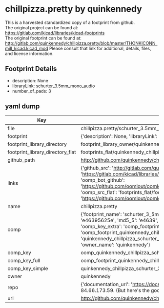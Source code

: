 # chillpizza.pretty by quinkennedy  
This is a harvested standardized copy of a footprint from github.  
The original project can be found at:  
https://gitlab.com/kicad/libraries/kicad-footprints  
The original footprint can be found at:
http://gitlab.com/quinkennedy/chillpizza.pretty/blob/master/THONKICONN_mill_kicad.kicad_mod
Please consult that link for additional, details, files, and license information.  
## Footprint Details
* description: None  
* libraryLink: schurter_3.5mm_mono_audio  
* number_of_pads: 3  
## yaml dump  
| Key | Value |  
| --- | --- |  
| file | chillpizza.pretty/schurter_3.5mm_mono_audio.kicad_mod |  
| footprint | {'description': None, 'libraryLink': 'schurter_3.5mm_mono_audio', 'number_of_pads': 3} |  
| footprint_library_directory | footprint_library_owner/quinkennedy_chillpizza.pretty |  
| footprint_library_directory_flat | footprints_flat/quinkennedy_chillpizza_schurter_3_5mm_mono_audio/working |  
| github_path | http://github.com/quinkennedy/chillpizza.pretty/blob/master/schurter_3.5mm_mono_audio.kicad_mod |  
| links | {'github_src': 'http://gitlab.com/quinkennedy/chillpizza.pretty/blob/master/THONKICONN_mill_kicad.kicad_mod', 'github_src_repo': 'https://gitlab.com/kicad/libraries/kicad-footprints', 'oomp_bot': 'footprints/quinkennedy_chillpizza_schurter_3_5mm_mono_audio/working', 'oomp_bot_github': 'https://github.com/oomlout/oomlout_oomp_footprint_bot/tree/main/footprints/quinkennedy_chillpizza_schurter_3_5mm_mono_audio/working', 'oomp_src_flat': 'footprints_flat/footprints_flat/quinkennedy_chillpizza_schurter_3_5mm_mono_audio/working', 'oomp_src_flat_github': 'https://github.com/oomlout/oomlout_oomp_footprint_src/tree/main/footprints_flat/quinkennedy_chillpizza_schurter_3_5mm_mono_audio/working'} |  
| name | chillpizza.pretty |  
| oomp | {'footprint_name': 'schurter_3_5mm_mono_audio', 'library_name': 'chillpizza', 'md5': 'e46395625e19b27c8115d10f8f17445c', 'md5_10': 'e46395625e', 'md5_5': 'e4639', 'md5_6': 'e46395', 'oomp_key': 'oomp_quinkennedy_chillpizza_schurter_3_5mm_mono_audio', 'oomp_key_extra': 'oomp_footprint_quinkennedy_chillpizza_schurter_3_5mm_mono_audio', 'oomp_key_full': 'oomp_footprint_quinkennedy_chillpizza_schurter_3_5mm_mono_audio_e46395', 'oomp_key_simple': 'quinkennedy_chillpizza_schurter_3_5mm_mono_audio', 'original_filename': 'chillpizza.pretty/schurter_3.5mm_mono_audio.kicad_mod', 'owner_name': 'quinkennedy'} |  
| oomp_key | oomp_quinkennedy_chillpizza_schurter_3_5mm_mono_audio |  
| oomp_key_full | oomp_footprint_quinkennedy_chillpizza_schurter_3_5mm_mono_audio |  
| oomp_key_simple | quinkennedy_chillpizza_schurter_3_5mm_mono_audio |  
| owner | quinkennedy |  
| repo | {'documentation_url': 'https://docs.github.com/rest/overview/resources-in-the-rest-api#rate-limiting', 'message': "API rate limit exceeded for 84.66.173.59. (But here's the good news: Authenticated requests get a higher rate limit. Check out the documentation for more details.)"} |  
| url | http://github.com/quinkennedy/chillpizza.pretty |  

